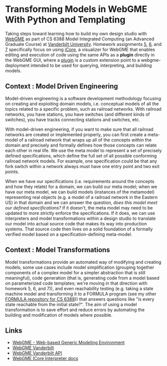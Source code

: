 # Transforming Models in WebGME With Python and Templating

Taking steps toward learning how to build my own design studio with [WebGME](https://webgme.org) as part of CS 6388 Model Integrated Computing (an Advanced Graduate Course) at [Vanderbilt University](https://vanderbilt.edu). Homework assignments [5](hw5/README.md), [6](hw6/README.md), and [7](hw7/README.md) specifically focus on using [iCore](https://www.npmjs.com/package/webgme-icore), a visualizer for WebGME that enables editing and execution of code using the same APIs as a **plugin** directly in the WebGME GUI, where a [plugin](https://github.com/webgme/webgme/wiki/GME-Plugins) is a custom extension point to a webgme-deployment intended to be used for querying, interpreting, and building models.

## Context : Model Driven Engineering

Model-driven engineering is a software development methodology focusing on creating and exploiting domain models, i.e. conceptual models of all the topics related to a specific problem, such as railroad networks. With railroad networks, you have stations, you have switches (and different kinds of switches), you have tracks connecting stations and switches, etc.

With model-driven engineering, if you want to make sure that all railroad networks are created or implemented properly, you can first create a meta-model of a railroad network that wraps up all of the concepts within the domain and precisely and formally defines how those concepts can relate each other in real life.
We use the meta model to represent a set of precisely defined specifications, which define the full set of all possible conforming railroad network models. For example, one specification could be that any fork switch within a network always must have one entry point and two exit points.

When we have our specifications (i.e. requirements around the concepts and how they relate) for a domain, we can build our meta model; when we have our meta model, we can build models (instances of the metamodel) representing real objects (e.g. a model of a railroad network in the Eastern US) in that domain and we can answer the question, _does this model meet our defined specifications?_ If it doesn't, the meta model may need to be updated to more strictly enforce the specifications. If it does, we can use interpreters and model transformations within a design studio to translate our model into actual source code that makes its way into production systems. That source code then lives on a solid foundation of a formally verified model based on a specification-defining meta-model.

## Context : Model Transformations

Model transformations provide an automated way of modifying and creating models; some use cases include model simplification (grouping together components of a complex model for a simpler abstraction that is still meaningful), code generation (that is, generating code from a model based on parameterized code templates; we're moving in that direction with homework 5, 6, and 7)), and even reachability testing (e.g. taking a state machine model and transforming it to a FORMULA program (see my other [FORMULA repository for CS 6388](https://github.com/austinjhunt/6388-formula))) that answers questions like "is every state reachable from the initial state?". The aim of using a model transformation is to save effort and reduce errors by automating the building and modification of models where possible.

## Links

- [WebGME - Web-based Generic Modeling Environment](https://webgme.org)
- [WebGME Vanderbilt](https://mic.isis.vanderbilt.edu/)
- [WebGME Vanderbilt API](https://mic.isis.vanderbilt.edu/api)
- [WebGME ICore Interpreter docs](https://editor.webgme.org/docs/source/Core.html)
